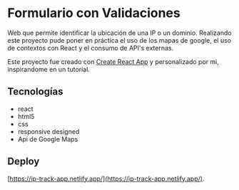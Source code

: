 # Formulario con Validaciones

Web que permite identificar la ubicación de una IP o un dominio. Realizando este proyecto pude poner en práctica el uso de los mapas de google, el uso de contextos con React y el consumo de API's externas.

Este proyecto fue creado con [Create React App](https://github.com/facebook/create-react-app) y personalizado por mi, inspirandome en un tutorial.

## Tecnologías

- react
- html5
- css
- responsive designed
- Api de Google Maps

## Deploy

[https://ip-track-app.netlify.app/](https://ip-track-app.netlify.app/).
